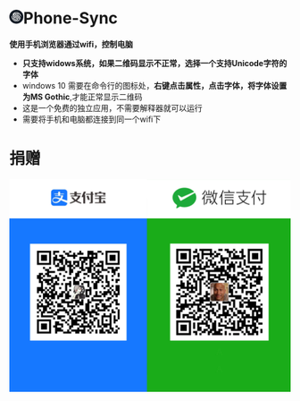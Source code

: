 # <img src="Image/logo.ico" width="25" height="25"/>Phone-Sync
**使用手机浏览器通过wifi，控制电脑**
- **只支持widows系统，如果二维码显示不正常，选择一个支持Unicode字符的字体**
- windows 10 需要在命令行的图标处，**右键点击属性，点击字体，将字体设置为MS Gothic**,才能正常显示二维码
- 这是一个免费的独立应用，不需要解释器就可以运行
- 需要将手机和电脑都连接到同一个wifi下

# 捐赠
<img src="Image/1697440892822.jpg"/>
